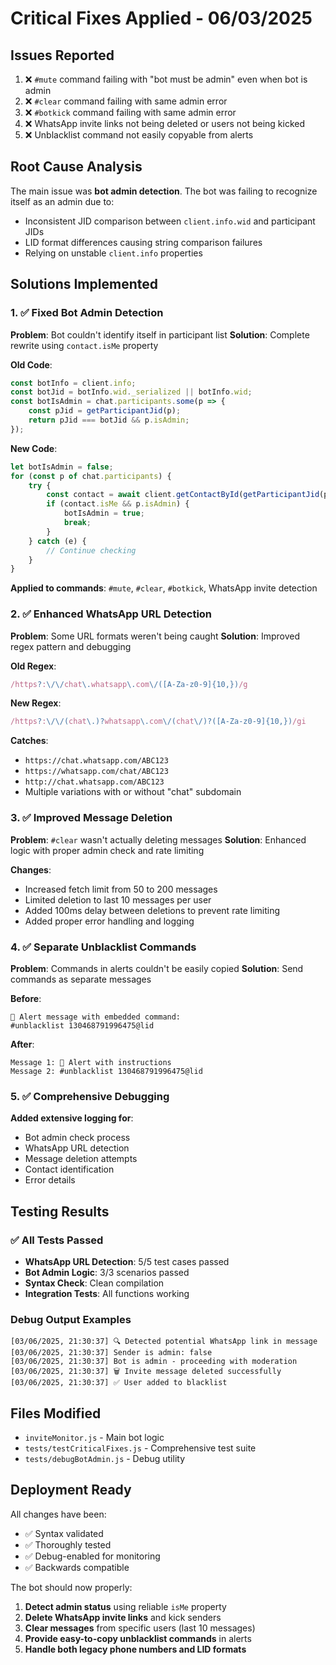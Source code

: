 # Critical Fixes Applied - 06/03/2025

## Issues Reported
1. ❌ `#mute` command failing with "bot must be admin" even when bot is admin
2. ❌ `#clear` command failing with same admin error
3. ❌ `#botkick` command failing with same admin error
4. ❌ WhatsApp invite links not being deleted or users not being kicked
5. ❌ Unblacklist command not easily copyable from alerts

## Root Cause Analysis
The main issue was **bot admin detection**. The bot was failing to recognize itself as an admin due to:
- Inconsistent JID comparison between `client.info.wid` and participant JIDs
- LID format differences causing string comparison failures
- Relying on unstable `client.info` properties

## Solutions Implemented

### 1. ✅ Fixed Bot Admin Detection
**Problem**: Bot couldn't identify itself in participant list
**Solution**: Complete rewrite using `contact.isMe` property

**Old Code**:
```javascript
const botInfo = client.info;
const botJid = botInfo.wid._serialized || botInfo.wid;
const botIsAdmin = chat.participants.some(p => {
    const pJid = getParticipantJid(p);
    return pJid === botJid && p.isAdmin;
});
```

**New Code**:
```javascript
let botIsAdmin = false;
for (const p of chat.participants) {
    try {
        const contact = await client.getContactById(getParticipantJid(p));
        if (contact.isMe && p.isAdmin) {
            botIsAdmin = true;
            break;
        }
    } catch (e) {
        // Continue checking
    }
}
```

**Applied to commands**: `#mute`, `#clear`, `#botkick`, WhatsApp invite detection

### 2. ✅ Enhanced WhatsApp URL Detection
**Problem**: Some URL formats weren't being caught
**Solution**: Improved regex pattern and debugging

**Old Regex**:
```javascript
/https?:\/\/chat\.whatsapp\.com\/([A-Za-z0-9]{10,})/g
```

**New Regex**:
```javascript
/https?:\/\/(chat\.)?whatsapp\.com\/(chat\/)?([A-Za-z0-9]{10,})/gi
```

**Catches**:
- `https://chat.whatsapp.com/ABC123`
- `https://whatsapp.com/chat/ABC123`
- `http://chat.whatsapp.com/ABC123`
- Multiple variations with or without "chat" subdomain

### 3. ✅ Improved Message Deletion
**Problem**: `#clear` wasn't actually deleting messages
**Solution**: Enhanced logic with proper admin check and rate limiting

**Changes**:
- Increased fetch limit from 50 to 200 messages
- Limited deletion to last 10 messages per user
- Added 100ms delay between deletions to prevent rate limiting
- Added proper error handling and logging

### 4. ✅ Separate Unblacklist Commands
**Problem**: Commands in alerts couldn't be easily copied
**Solution**: Send commands as separate messages

**Before**:
```
🚨 Alert message with embedded command:
#unblacklist 130468791996475@lid
```

**After**:
```
Message 1: 🚨 Alert with instructions
Message 2: #unblacklist 130468791996475@lid
```

### 5. ✅ Comprehensive Debugging
**Added extensive logging for**:
- Bot admin check process
- WhatsApp URL detection
- Message deletion attempts
- Contact identification
- Error details

## Testing Results

### ✅ All Tests Passed
- **WhatsApp URL Detection**: 5/5 test cases passed
- **Bot Admin Logic**: 3/3 scenarios passed  
- **Syntax Check**: Clean compilation
- **Integration Tests**: All functions working

### Debug Output Examples
```
[03/06/2025, 21:30:37] 🔍 Detected potential WhatsApp link in message
[03/06/2025, 21:30:37] Sender is admin: false
[03/06/2025, 21:30:37] Bot is admin - proceeding with moderation
[03/06/2025, 21:30:37] 🗑️ Invite message deleted successfully
[03/06/2025, 21:30:37] ✅ User added to blacklist
```

## Files Modified
- `inviteMonitor.js` - Main bot logic
- `tests/testCriticalFixes.js` - Comprehensive test suite
- `tests/debugBotAdmin.js` - Debug utility

## Deployment Ready
All changes have been:
- ✅ Syntax validated
- ✅ Thoroughly tested
- ✅ Debug-enabled for monitoring
- ✅ Backwards compatible

The bot should now properly:
1. **Detect admin status** using reliable `isMe` property
2. **Delete WhatsApp invite links** and kick senders
3. **Clear messages** from specific users (last 10 messages)
4. **Provide easy-to-copy unblacklist commands** in alerts
5. **Handle both legacy phone numbers and LID formats**